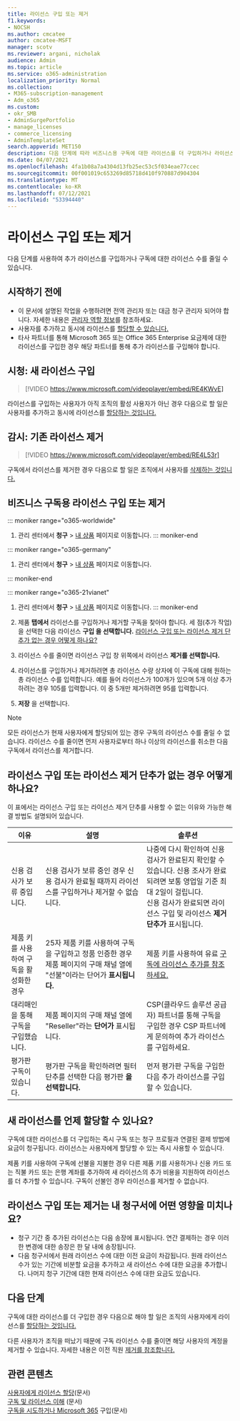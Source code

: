 ```yaml
---
title: 라이선스 구입 또는 제거
f1.keywords:
- NOCSH
ms.author: cmcatee
author: cmcatee-MSFT
manager: scotv
ms.reviewer: argani, nicholak
audience: Admin
ms.topic: article
ms.service: o365-administration
localization_priority: Normal
ms.collection:
- M365-subscription-management
- Adm_o365
ms.custom:
- okr_SMB
- AdminSurgePortfolio
- manage_licenses
- commerce_licensing
- AdminTemplateSet
search.appverid: MET150
description: 다음 단계에 따라 비즈니스용 구독에 대한 라이선스를 더 구입하거나 라이선스 수를 Microsoft 365 수 있습니다.
ms.date: 04/07/2021
ms.openlocfilehash: 4fa1b08a7a4304d13fb25ec53c5f034eae77ccec
ms.sourcegitcommit: 00f001019c653269d85718d410f970887d904304
ms.translationtype: MT
ms.contentlocale: ko-KR
ms.lasthandoff: 07/12/2021
ms.locfileid: "53394440"
---
```

# <a name="buy-or-remove-licenses"></a>라이선스 구입 또는 제거

다음 단계를 사용하여 추가 라이선스를 구입하거나 구독에 대한 라이선스 수를 줄일 수 있습니다.

## <a name="before-you-begin"></a>시작하기 전에

- 이 문서에 설명된 작업을 수행하려면 전역 관리자 또는 대금 청구 관리자 되어야 합니다. 자세한 내용은 [관리자 역할 정보](../../admin/add-users/about-admin-roles.md)를 참조하세요.
- 사용자를 추가하고 동시에 라이선스를 [할당할 수 있습니다.](../../admin/add-users/add-users.md)
- 타사 파트너를 통해 Microsoft 365 또는 Office 365 Enterprise 요금제에 대한 라이선스를 구입한 경우 해당 파트너를 통해 추가 라이선스를 구입해야 합니다.

## <a name="watch-buy-new-licenses"></a>시청: 새 라이선스 구입

> [!VIDEO https://www.microsoft.com/videoplayer/embed/RE4KWvE]

라이선스를 구입하는 사용자가 아직 조직의 활성 사용자가 아닌 경우 다음으로 할 일은 사용자를 추가하고 동시에 라이선스를 [할당하는 것입니다.](../../admin/add-users/add-users.md)

## <a name="watch-remove-existing-licenses"></a>감시: 기존 라이선스 제거

> [!VIDEO https://www.microsoft.com/videoplayer/embed/RE4L53r]

구독에서 라이선스를 제거한 경우 다음으로 할 일은 조직에서 사용자를 [삭제하는 것입니다.](../../admin/add-users/delete-a-user.md)

## <a name="buy-or-remove-licenses-for-your-business-subscription"></a>비즈니스 구독용 라이선스 구입 또는 제거

::: moniker range="o365-worldwide"

1. 관리 센터에서 **청구** \> <a href="https://go.microsoft.com/fwlink/p/?linkid=842054" target="_blank">내 상품</a> 페이지로 이동합니다.
::: moniker-end

::: moniker range="o365-germany"

1. 관리 센터에서 **청구** \> <a href="https://go.microsoft.com/fwlink/p/?linkid=847745" target="_blank">내 상품</a> 페이지로 이동합니다.

::: moniker-end

::: moniker range="o365-21vianet"

1. 관리 센터에서 **청구** \> <a href="https://go.microsoft.com/fwlink/p/?linkid=850626" target="_blank">내 상품</a> 페이지로 이동합니다.
::: moniker-end

2. 제품 **탭에서** 라이선스를 구입하거나 제거할 구독을 찾아야 합니다. 세 점(추가 작업)을 선택한 다음 라이선스 **구입 을 선택합니다.** [라이선스 구입 또는 라이선스 제거 단추가 없는 경우 어떻게 하나요?](#what-if-i-dont-see-the-buy-licenses-or-remove-licenses-buttons)
3. 라이선스 수를 줄이면 라이선스 구입 창 위쪽에서 라이선스 **제거를 선택합니다.** 
4. 라이선스를 구입하거나 제거하려면  총 라이선스  수량 상자에 이 구독에 대해 원하는 총 라이선스 수를 입력합니다. 예를 들어 라이선스가 100개가 있으며 5개 이상 추가하려는 경우 105를 입력합니다. 이 중 5개만 제거하려면 95를 입력합니다.
5. **저장** 을 선택합니다.

> [!NOTE]
> 모든 라이선스가 현재 사용자에게 할당되어 있는 경우 구독의 라이선스 수를 줄일 수 없습니다. 라이선스 수를 줄이면 [](../../admin/manage/remove-licenses-from-users.md)먼저 사용자로부터 하나 이상의 라이선스를 취소한 다음 구독에서 라이선스를 제거합니다.

## <a name="what-if-i-dont-see-the-buy-licenses-or-remove-licenses-buttons"></a>라이선스 구입 또는 라이선스 제거 단추가 없는 경우 어떻게 하나요?

이 표에서는 라이선스 구입  또는 라이선스  제거 단추를 사용할 수 없는 이유와 가능한 해결 방법도 설명되어 있습니다.

|이유  |설명  |솔루션  |
|---------|---------|---------|
|신용 검사가 보류 중입니다. |신용 검사가 보류 중인 경우 신용 검사가 완료될 때까지 라이선스를 구입하거나 제거할 수 없습니다.  | 나중에 다시 확인하여 신용 검사가 완료된지 확인할 수 있습니다. 신용 조사가 완료되려면 보통 영업일 기준 최대 2일이 걸립니다.<br/>신용 검사가 완료되면 라이선스 구입  및 라이선스 **제거 단추가** 표시됩니다. |
|제품 키를 사용하여 구독을 활성화한 경우| 25자 제품 키를 사용하여 구독을 구입하고 정품 인증한 경우 제품 페이지의  구매 채널 열에 "선불"이라는 단어가 **표시됩니다.**  |제품 키를 사용하여 유료 [구독에 라이선스 추가를 참조하세요.](add-licenses-using-product-key.md) |
|대리매인을 통해 구독을 구입했습니다.| 제품 페이지의 구매 채널 열에 "Reseller"라는 **단어가** 표시됩니다.  | CSP(클라우드 솔루션 공급자) 파트너를 통해 구독을 구입한 경우 CSP 파트너에게 문의하여 추가 라이선스를 구입하세요.        |
|평가판 구독이 있습니다. | 평가판 구독을 확인하려면 필터 단추를 선택한 다음 평가판 **을 선택합니다.** | 먼저 평가판 구독을 구입한 다음 추가 라이선스를 구입할 수 있습니다.|

## <a name="when-will-the-new-licenses-be-available-to-assign"></a>새 라이선스를 언제 할당할 수 있나요?

구독에 대한 라이선스를 더 구입하는 즉시 구독 또는 청구 프로필과 연결된 결제 방법에 요금이 청구됩니다. 라이선스는 사용자에게 할당할 수 있는 즉시 사용할 수 있습니다.

제품 키를 사용하여 구독에 선불을 지불한 경우 다른 제품 키를 사용하거나 신용 카드 또는 직불 카드 또는 은행 계좌를 추가하여 새 라이선스의 추가 비용을 지원하여 라이선스를 더 추가할 수 있습니다. 구독이 선불인 경우 라이선스를 제거할 수 없습니다.

## <a name="how-does-buying-or-removing-licenses-affect-my-billing-statements"></a>라이선스 구입 또는 제거는 내 청구서에 어떤 영향을 미치나요?

- 청구 기간 중 추가된 라이선스는 다음 송장에 표시됩니다. 연간 결제하는 경우 이러한 변경에 대한 송장은 한 달 내에 송장됩니다.
- 다음 청구서에서 원래 라이선스 수에 대한 이전 요금이 차감됩니다. 원래 라이선스 수가 있는 기간에 비분할 요금을 추가하고 새 라이선스 수에 대한 요금을 추가합니다. 나머지 청구 기간에 대한 현재 라이선스 수에 대한 요금도 있습니다.

## <a name="next-steps"></a>다음 단계

구독에 대한 라이선스를 더 구입한 경우 다음으로 해야 할 일은 조직의 사용자에게 라이선스를 [할당하는 것입니다.](../../admin/manage/assign-licenses-to-users.md)

다른 사용자가 조직을 떠났기 때문에 구독 라이선스 수를 줄이면 해당 사용자의 계정을 제거할 수 있습니다. 자세한 내용은 이전 직원 [제거를 참조합니다.](../../admin/add-users/remove-former-employee.md)

## <a name="related-content"></a>관련 콘텐츠

[사용자에게 라이선스 할당](../../admin/manage/assign-licenses-to-users.md)(문서)\
[구독 및 라이선스 이해](subscriptions-and-licenses.md) (문서)\
[구독을 시도하거나 Microsoft 365](../try-or-buy-microsoft-365.md) 구입(문서)
